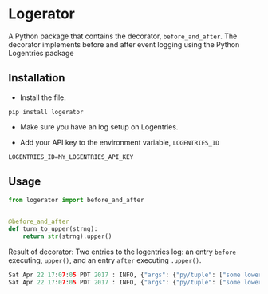 # Logerator
A Python package that contains the decorator, `before_and_after`. The decorator implements before and after event logging using the Python Logentries package


## Installation
 
 * Install the file.
 
 `pip install logerator`
 
 * Make sure you have an log setup on Logentries.
 
 * Add your API key to the environment variable,  `LOGENTRIES_ID`

`LOGENTRIES_ID=MY_LOGENTRIES_API_KEY`
 
## Usage
 
```python
from logerator import before_and_after

 
@before_and_after
def turn_to_upper(strng):
    return str(strng).upper()
```
Result of decorator: Two entries to the logentries log: an entry `before` executing, `upper()`, and an entry `after` executing `.upper()`.
 
```python
Sat Apr 22 17:07:05 PDT 2017 : INFO, {"args": {"py/tuple": ["some lower case data"]}, "event": "before", "filename": "/Users/reselbob/Documents/source-tree/logerator/tests/test_logerator.py", "function": "turn_to_upper", "kwarg": {}, "line_number": 7}
Sat Apr 22 17:07:05 PDT 2017 : INFO, {"args": {"py/tuple": ["some lower case data"]}, "event": "after", "filename": "/Users/reselbob/Documents/source-tree/logerator/tests/test_logerator.py", "function": "turn_to_upper", "kwarg": {}, "line_number": 7, "result": "SOME LOWER CASE DATA"}


```